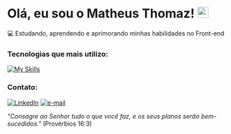 ### <h1> Olá, eu sou o Matheus Thomaz! <img src="https://images.emojiterra.com/google/noto-emoji/unicode-15/animated/270c.gif" height="25px"/> </h1>

💻 Estudando, aprendendo e aprimorando minhas habilidades no Front-end<br>

### Tecnologias que mais utilizo:

[![My Skills](https://skillicons.dev/icons?i=html,css,js)](https://skillicons.dev)

### Contato:

[![LinkedIn](https://img.shields.io/badge/LinkedIn-0077B5?style=for-the-badge&logo=linkedin&logoColor=white)](linkedin.com/in/matheus-thomaz) [![e-mail](https://img.shields.io/badge/Microsoft%20Outlook-0078D4.svg?style=for-the-badge&logo=Microsoft-Outlook&logoColor=white)](matheus1.melo@hotmail.com)

<i>"Consagre ao Senhor tudo o que você faz, e os seus planos serão bem-sucedidos."</i> (Provérbios 16:3)
